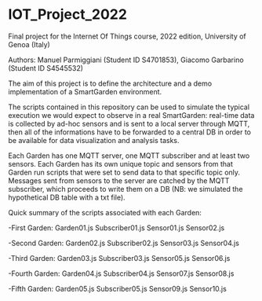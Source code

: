 # IOT_Project_2022
Final project for the Internet Of Things course, 2022 edition, University of Genoa (Italy)

Authors: Manuel Parmiggiani (Student ID S4701853), Giacomo Garbarino (Student ID S4545532)

The aim of this project is to define the architecture and a demo implementation of a SmartGarden environment.

The scripts contained in this repository can be used to simulate the typical execution we would expect to observe in a real SmartGarden: real-time data is collected by ad-hoc sensors and is sent to a local server through MQTT, then all of the informations have to be forwarded to a central DB in order to be available for data visualization and analysis tasks.

Each Garden has one MQTT server, one MQTT subscriber and at least two sensors.
Each Garden has its own unique topic and sensors from that Garden run scripts that were set to send data to that specific topic only.
Messages sent from sensors to the server are catched by the MQTT subscriber, which proceeds to write them on a DB (NB: we simulated the hypothetical DB table with a txt file).



Quick summary of the scripts associated with each Garden:

-First Garden: Garden01.js Subscriber01.js Sensor01.js Sensor02.js

-Second Garden: Garden02.js Subscriber02.js Sensor03.js Sensor04.js

-Third Garden: Garden03.js Subscriber03.js Sensor05.js Sensor06.js

-Fourth Garden: Garden04.js Subscriber04.js Sensor07.js Sensor08.js

-Fifth Garden: Garden05.js Subscriber05.js Sensor09.js Sensor10.js
